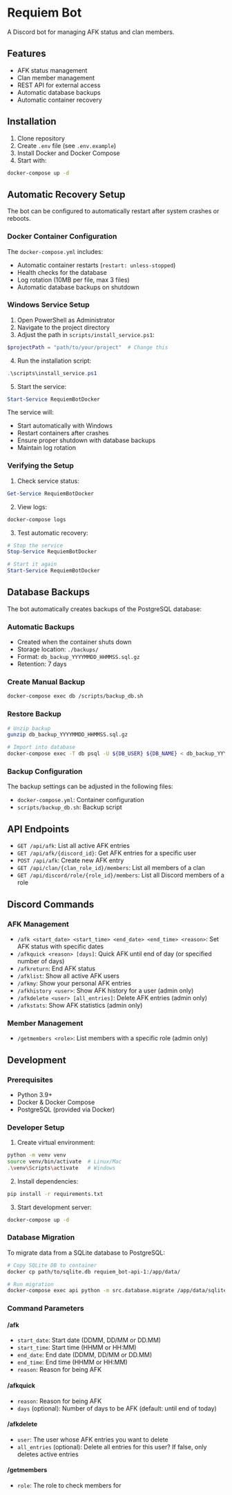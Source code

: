 # Requiem Bot

A Discord bot for managing AFK status and clan members.

## Features

- AFK status management
- Clan member management
- REST API for external access
- Automatic database backups
- Automatic container recovery

## Installation

1. Clone repository
2. Create `.env` file (see `.env.example`)
3. Install Docker and Docker Compose
4. Start with:
```bash
docker-compose up -d
```

## Automatic Recovery Setup

The bot can be configured to automatically restart after system crashes or reboots.

### Docker Container Configuration
The `docker-compose.yml` includes:
- Automatic container restarts (`restart: unless-stopped`)
- Health checks for the database
- Log rotation (10MB per file, max 3 files)
- Automatic database backups on shutdown

### Windows Service Setup
1. Open PowerShell as Administrator
2. Navigate to the project directory
3. Adjust the path in `scripts/install_service.ps1`:
```powershell
$projectPath = "path/to/your/project"  # Change this
```

4. Run the installation script:
```powershell
.\scripts\install_service.ps1
```

5. Start the service:
```powershell
Start-Service RequiemBotDocker
```

The service will:
- Start automatically with Windows
- Restart containers after crashes
- Ensure proper shutdown with database backups
- Maintain log rotation

### Verifying the Setup
1. Check service status:
```powershell
Get-Service RequiemBotDocker
```

2. View logs:
```powershell
docker-compose logs
```

3. Test automatic recovery:
```powershell
# Stop the service
Stop-Service RequiemBotDocker

# Start it again
Start-Service RequiemBotDocker
```

## Database Backups

The bot automatically creates backups of the PostgreSQL database:

### Automatic Backups
- Created when the container shuts down
- Storage location: `./backups/`
- Format: `db_backup_YYYYMMDD_HHMMSS.sql.gz`
- Retention: 7 days

### Create Manual Backup
```bash
docker-compose exec db /scripts/backup_db.sh
```

### Restore Backup
```bash
# Unzip backup
gunzip db_backup_YYYYMMDD_HHMMSS.sql.gz

# Import into database
docker-compose exec -T db psql -U ${DB_USER} ${DB_NAME} < db_backup_YYYYMMDD_HHMMSS.sql
```

### Backup Configuration
The backup settings can be adjusted in the following files:
- `docker-compose.yml`: Container configuration
- `scripts/backup_db.sh`: Backup script

## API Endpoints

- `GET /api/afk`: List all active AFK entries
- `GET /api/afk/{discord_id}`: Get AFK entries for a specific user
- `POST /api/afk`: Create new AFK entry
- `GET /api/clan/{clan_role_id}/members`: List all members of a clan
- `GET /api/discord/role/{role_id}/members`: List all Discord members of a role

## Discord Commands

### AFK Management
- `/afk <start_date> <start_time> <end_date> <end_time> <reason>`: Set AFK status with specific dates
- `/afkquick <reason> [days]`: Quick AFK until end of day (or specified number of days)
- `/afkreturn`: End AFK status
- `/afklist`: Show all active AFK users
- `/afkmy`: Show your personal AFK entries
- `/afkhistory <user>`: Show AFK history for a user (admin only)
- `/afkdelete <user> [all_entries]`: Delete AFK entries (admin only)
- `/afkstats`: Show AFK statistics (admin only)

### Member Management
- `/getmembers <role>`: List members with a specific role (admin only)

## Development

### Prerequisites
- Python 3.9+
- Docker & Docker Compose
- PostgreSQL (provided via Docker)

### Developer Setup
1. Create virtual environment:
```bash
python -m venv venv
source venv/bin/activate  # Linux/Mac
.\venv\Scripts\activate   # Windows
```

2. Install dependencies:
```bash
pip install -r requirements.txt
```

3. Start development server:
```bash
docker-compose up -d
```

### Database Migration
To migrate data from a SQLite database to PostgreSQL:
```bash
# Copy SQLite DB to container
docker cp path/to/sqlite.db requiem_bot-api-1:/app/data/

# Run migration
docker-compose exec api python -m src.database.migrate /app/data/sqlite.db
```

### Command Parameters

#### /afk
- `start_date`: Start date (DDMM, DD/MM or DD.MM)
- `start_time`: Start time (HHMM or HH:MM)
- `end_date`: End date (DDMM, DD/MM or DD.MM)
- `end_time`: End time (HHMM or HH:MM)
- `reason`: Reason for being AFK

#### /afkquick
- `reason`: Reason for being AFK
- `days` (optional): Number of days to be AFK (default: until end of today)

#### /afkdelete
- `user`: The user whose AFK entries you want to delete
- `all_entries` (optional): Delete all entries for this user? If false, only deletes active entries

#### /getmembers
- `role`: The role to check members for 